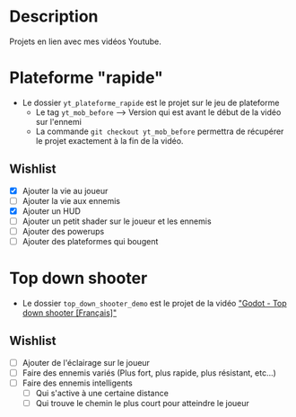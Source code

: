 # Description
Projets en lien avec mes vidéos Youtube.

# Plateforme "rapide"

- Le dossier `yt_plateforme_rapide` est le projet sur le jeu de plateforme
  - Le tag `yt_mob_before` --> Version qui est avant le début de la vidéo sur l'ennemi
  - La commande `git checkout yt_mob_before` permettra de récupérer le projet exactement à la fin de la vidéo.
  
## Wishlist
- [x] Ajouter la vie au joueur
- [ ] Ajouter la vie aux ennemis
- [x] Ajouter un HUD
- [ ] Ajouter un petit shader sur le joueur et les ennemis
- [ ] Ajouter des powerups
- [ ] Ajouter des plateformes qui bougent

# Top down shooter
- Le dossier `top_down_shooter_demo` est le projet de la vidéo ["Godot - Top down shooter [Français]"](https://youtu.be/GRwa6lukI1Q)

## Wishlist
- [ ] Ajouter de l'éclairage sur le joueur
- [ ] Faire des ennemis variés (Plus fort, plus rapide, plus résistant, etc...)
- [ ] Faire des ennemis intelligents
  - [ ] Qui s'active à une certaine distance
  - [ ] Qui trouve le chemin le plus court pour atteindre le joueur
